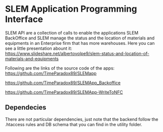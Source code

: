 # SLEM Application Programming Interface
SLEM API are a collection of calls to enable the applications SLEM BackOffice and SLEM manage the status and the location of materials and equipments in an Enterprise firm that has more warehouses.
Here you can see a little presentation abount it: 
https://www.slideshare.net/albertovolpe9/slem-status-and-location-of-materials-and-equipments

Following are the links of the source code of the apps: 
  https://github.com/TimeParadox89/SLEMapp
  
  https://github.com/TimeParadox89/SLEMApp_Backoffice
  
  https://github.com/TimeParadox89/SLEMApp-WriteToNFC
  
  
## Dependecies
There are not particular dependencies, just note that the backend follow the .htaccess rules and DB schema that you can find in the utility folder.
